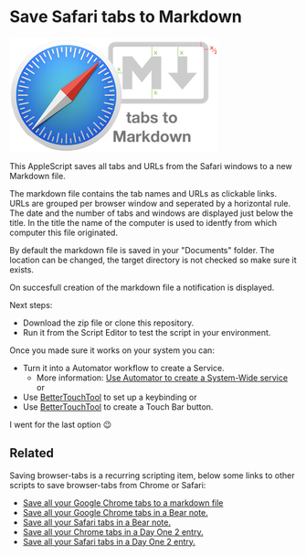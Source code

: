 # Save Safari tabs to Markdown

![Safari tabs to Markdown](img/Safari-tabs-to-Markdown.png)

This AppleScript saves all tabs and URLs from the Safari windows to a new Markdown file.

The markdown file contains the tab names and URLs as clickable links.
URLs are grouped per browser window and seperated by a horizontal rule.
The date and the number of tabs and windows are displayed just below the title. In the title the name of the computer is used to identfy from which computer this file originated.

By default the markdown file is saved in your "Documents" folder. The location can be changed, the target directory is not checked so make sure it exists.

On succesfull creation of the markdown file a notification is displayed.

Next steps:

- Download the zip file or clone this repository.
- Run it from the Script Editor to test the script in your environment.

Once you made sure it works on your system you can:

- Turn it into a Automator workflow to create a Service.
  - More information: [Use Automator to create a System-Wide service](https://developer.apple.com/library/content/documentation/LanguagesUtilities/Conceptual/MacAutomationScriptingGuide/MakeaSystem-WideService.html) or
- Use [BetterTouchTool](https://www.boastr.net) to set up a keybinding or
- Use [BetterTouchTool](https://www.boastr.net) to create a Touch Bar button.

I went for the last option 😉

## Related

Saving browser-tabs is a recurring scripting item, below some links to other scripts to save browser-tabs from Chrome or Safari:

- [Save all your Google Chrome tabs to a markdown file](https://github.com/tIsGoud/save-chrome-tabs-to-markdown)
- [Save all your Google Chrome tabs in a Bear note.](https://github.com/tIsGoud/save-chrome-tabs-to-bear)
- [Save all your Safari tabs in a Bear note.](https://github.com/tIsGoud/save-safari-tabs-to-bear)
- [Save all your Chrome tabs in a Day One 2 entry.](https://github.com/tIsGoud/save-chrome-tabs-to-day-one)
- [Save all your Safari tabs in a Day One 2 entry.](https://github.com/tIsGoud/save-safari-tabs-to-day-one)
